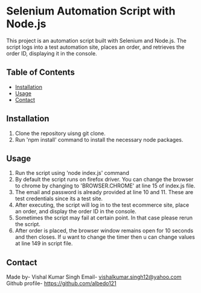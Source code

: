 # Selenium Automation Script with Node.js

This project is an automation script built with Selenium and Node.js. The script logs into a test automation site, places an order, and retrieves the order ID, displaying it in the console.

## Table of Contents

- [Installation](#installation)
- [Usage](#usage)
- [Contact](#contact)

## Installation
1. Clone the repository uisng git clone.
2. Run 'npm install' command to install the necessary node packages.

## Usage
1. Run the script using 'node index.js' command
2. By default the script runs on firefox driver. You can change the browser to chrome by changing to 'BROWSER.CHROME' at line 15 of index.js file.
3. The email and password is already provided at line 10 and 11. These are test credentials since its a test site.
4. After executing, the script will log in to the test ecommerce site, place an order, and display the order ID in the console.
5. Sometimes the script may fail at certain point. In that case please rerun the script.
6. After order is placed, the browser window remains open for 10 seconds and then closes. If u want to change the timer then u can change values at line 149 in script file.

## Contact
Made by- Vishal Kumar Singh
Email- vishalkumar.singh12@yahoo.com
Github profile- https://github.com/albedo121
